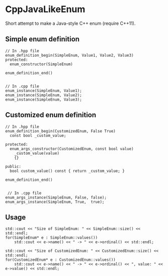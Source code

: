 CppJavaLikeEnum
===============

Short attempt to make a Java-style C++ enum (require C++11).

Simple enum definition
---------------

    // In .hpp file
    enum_definition_begin(SimpleEnum, Value1, Value2, Value3)
    protected:
      enum_constructor(SimpleEnum)
    
    enum_definition_end()
    
    
    // In .cpp file
    enum_instance(SimpleEnum, Value1);
    enum_instance(SimpleEnum, Value2);
    enum_instance(SimpleEnum, Value3);
    
Customized enum definition
---------------

    // In .hpp file
    enum_definition_begin(CustomizedEnum, False True)
      const bool _custom_value;

    protected:
      enum_args_constructor(CustomizedEnum, const bool value)
        _custom_value(value)
        {}

    public:
      bool custom_value() const { return _custom_value; }
    
    enum_definition_end()
    
    
     // In .cpp file
    enum_args_instance(SimpleEnum, False, false);
    enum_args_instance(SimpleEnum, True,  true);
    
Usage
---------------

    std::cout << "Size of SimpleEnum: " << SimpleEnum::size() << std::endl; 
    for(SimpleEnum* e : SimpleEnum::values())
        std::cout << e->name() << " -> " << e->ordinal() << std::endl;
    
    std::cout << "Size of CustomizedEnum: " << CustomizedEnum::size() << std::endl; 
    for(CustomizedEnum* e : CustomizedEnum::values())
        std::cout << e->name() << " -> " << e->ordinal() << ", value: " << e->value() << std::endl;
        

    
    
